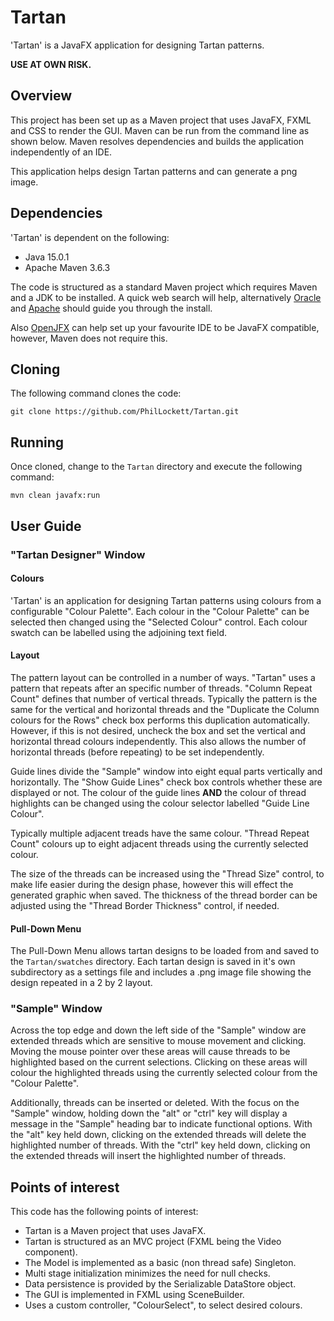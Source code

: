 # Tartan

'Tartan' is a JavaFX application for designing Tartan patterns.

**USE AT OWN RISK.**

## Overview
This project has been set up as a Maven project that uses JavaFX, FXML and 
CSS to render the GUI. Maven can be run from the command line as shown below.
Maven resolves dependencies and builds the application independently of an IDE.

This application helps design Tartan patterns and can generate a png image.

## Dependencies
'Tartan' is dependent on the following:

  * Java 15.0.1
  * Apache Maven 3.6.3

The code is structured as a standard Maven project which requires Maven and a 
JDK to be installed. A quick web search will help, alternatively
[Oracle](https://www.java.com/en/download/) and 
[Apache](https://maven.apache.org/install.html) should guide you through the
install.

Also [OpenJFX](https://openjfx.io/openjfx-docs/) can help set up your 
favourite IDE to be JavaFX compatible, however, Maven does not require this.

## Cloning
The following command clones the code:

	git clone https://github.com/PhilLockett/Tartan.git

## Running
Once cloned, change to the `Tartan` directory and execute the following 
command:

	mvn clean javafx:run

## User Guide
### "Tartan Designer" Window
#### Colours
'Tartan' is an application for designing Tartan patterns using colours from a 
configurable "Colour Palette".
Each colour in the "Colour Palette" can be selected then changed using the 
"Selected Colour" control.
Each colour swatch can be labelled using the adjoining text field.

#### Layout
The pattern layout can be controlled in a number of ways.
"Tartan" uses a pattern that repeats after an specific number of threads.
"Column Repeat Count" defines that number of vertical threads.
Typically the pattern is the same for the vertical and horizontal threads and 
the "Duplicate the Column colours for the Rows" check box performs this 
duplication automatically.
However, if this is not desired, uncheck the box and set the vertical and 
horizontal thread colours independently.
This also allows the number of horizontal threads (before repeating) to be set 
independently.

Guide lines divide the "Sample" window into eight equal parts vertically and 
horizontally.
The "Show Guide Lines" check box controls whether these are displayed or not.
The colour of the guide lines **AND** the colour of thread highlights can be 
changed using the colour selector labelled "Guide Line Colour".

Typically multiple adjacent treads have the same colour.
"Thread Repeat Count" colours up to eight adjacent threads using the currently 
selected colour.

The size of the threads can be increased using the "Thread Size" control, to 
make life easier during the design phase, however this will effect the 
generated graphic when saved.
The thickness of the thread border can be adjusted using the "Thread Border 
Thickness" control, if needed.

#### Pull-Down Menu
The Pull-Down Menu allows tartan designs to be loaded from and saved to the 
`Tartan/swatches` directory.
Each tartan design is saved in it's own subdirectory as a settings file and 
includes a .png image file showing the design repeated in a 2 by 2 layout.

### "Sample" Window
Across the top edge and down the left side of the "Sample" window are extended 
threads which are sensitive to mouse movement and clicking.
Moving the mouse pointer over these areas will cause threads to be highlighted 
based on the current selections.
Clicking on these areas will colour the highlighted threads using the currently 
selected colour from the "Colour Palette".

Additionally, threads can be inserted or deleted.
With the focus on the "Sample" window, holding down the "alt" or "ctrl" key 
will display a message in the "Sample" heading bar to indicate functional 
options.
With the "alt" key held down, clicking on the extended threads will delete the
highlighted number of threads.
With the "ctrl" key held down, clicking on the extended threads will insert the 
highlighted number of threads.

## Points of interest
This code has the following points of interest:

  * Tartan is a Maven project that uses JavaFX.
  * Tartan is structured as an MVC project (FXML being the Video component).
  * The Model is implemented as a basic (non thread safe) Singleton.
  * Multi stage initialization minimizes the need for null checks. 
  * Data persistence is provided by the Serializable DataStore object.
  * The GUI is implemented in FXML using SceneBuilder.
  * Uses a custom controller, "ColourSelect", to select desired colours.
